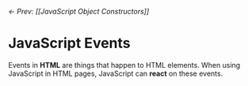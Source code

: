 *<- Prev: [[JavaScript Object Constructors]]*
# JavaScript Events
Events in **HTML** are things that happen to HTML elements.
When using JavaScript in HTML pages, JavaScript can **react** on these events.



